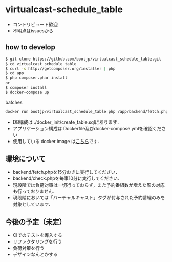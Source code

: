 # virtualcast-schedule_table

* コントリビュート歓迎
* 不明点はissuesから

## how to develop 

```bash 
$ git clone https://github.com/bootjp/virtualcast_schedule_table.git
$ cd virtualcast_schedule_table
$ curl -s http://getcomposer.org/installer | php
$ cd app
$ php composer.phar install
or
$ composer install
$ docker-compose up 
```

batches 
```bash
docker run bootjp/virtualcast_schedule_table php /app/backend/fetch.php
```

* DB構成は ./docker_init/create_table.sqlにあります．  
* アプリケーション構成は Dockerfile及びdocker-compose.ymlを確認ください
* 使用している docker image は[こちら](https://hub.docker.com/r/bootjp/virtualcast_schedule_table)です． 

## 環境について
 * backend/fetch.phpを15分おきに実行してください．
 * backend/check.phpを毎事10分に実行してください．
 * 現段階では負荷対策は一切行っておらず，また予約番組数が増えた際の対応も行っておりません．
 * 現段階においては「バーチャルキャスト」タグが付与された予約番組のみを対象としています．
 
## 今後の予定（未定） 
 * CIでのテストを導入する
 * リファクタリングを行う
 * 負荷対策を行う
 * デザインなんとかする
